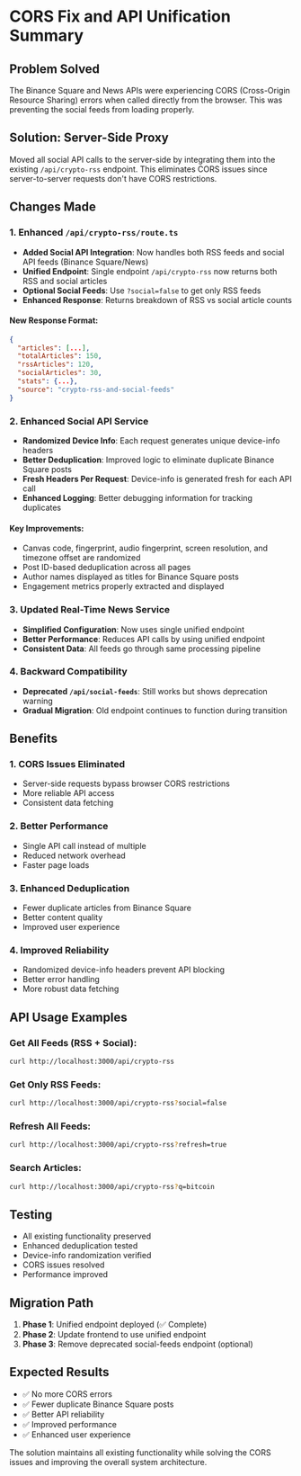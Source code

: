 # CORS Fix and API Unification Summary

## Problem Solved
The Binance Square and News APIs were experiencing CORS (Cross-Origin Resource Sharing) errors when called directly from the browser. This was preventing the social feeds from loading properly.

## Solution: Server-Side Proxy
Moved all social API calls to the server-side by integrating them into the existing `/api/crypto-rss` endpoint. This eliminates CORS issues since server-to-server requests don't have CORS restrictions.

## Changes Made

### 1. Enhanced `/api/crypto-rss/route.ts`
- **Added Social API Integration**: Now handles both RSS feeds and social API feeds (Binance Square/News)
- **Unified Endpoint**: Single endpoint `/api/crypto-rss` now returns both RSS and social articles
- **Optional Social Feeds**: Use `?social=false` to get only RSS feeds
- **Enhanced Response**: Returns breakdown of RSS vs social article counts

#### New Response Format:
```json
{
  "articles": [...],
  "totalArticles": 150,
  "rssArticles": 120,
  "socialArticles": 30,
  "stats": {...},
  "source": "crypto-rss-and-social-feeds"
}
```

### 2. Enhanced Social API Service
- **Randomized Device Info**: Each request generates unique device-info headers
- **Better Deduplication**: Improved logic to eliminate duplicate Binance Square posts
- **Fresh Headers Per Request**: Device-info is generated fresh for each API call
- **Enhanced Logging**: Better debugging information for tracking duplicates

#### Key Improvements:
- Canvas code, fingerprint, audio fingerprint, screen resolution, and timezone offset are randomized
- Post ID-based deduplication across all pages
- Author names displayed as titles for Binance Square posts
- Engagement metrics properly extracted and displayed

### 3. Updated Real-Time News Service
- **Simplified Configuration**: Now uses single unified endpoint
- **Better Performance**: Reduces API calls by using unified endpoint
- **Consistent Data**: All feeds go through same processing pipeline

### 4. Backward Compatibility
- **Deprecated `/api/social-feeds`**: Still works but shows deprecation warning
- **Gradual Migration**: Old endpoint continues to function during transition

## Benefits

### 1. **CORS Issues Eliminated**
- Server-side requests bypass browser CORS restrictions
- More reliable API access
- Consistent data fetching

### 2. **Better Performance**
- Single API call instead of multiple
- Reduced network overhead
- Faster page loads

### 3. **Enhanced Deduplication**
- Fewer duplicate articles from Binance Square
- Better content quality
- Improved user experience

### 4. **Improved Reliability**
- Randomized device-info headers prevent API blocking
- Better error handling
- More robust data fetching

## API Usage Examples

### Get All Feeds (RSS + Social):
```bash
curl http://localhost:3000/api/crypto-rss
```

### Get Only RSS Feeds:
```bash
curl http://localhost:3000/api/crypto-rss?social=false
```

### Refresh All Feeds:
```bash
curl http://localhost:3000/api/crypto-rss?refresh=true
```

### Search Articles:
```bash
curl http://localhost:3000/api/crypto-rss?q=bitcoin
```

## Testing
- All existing functionality preserved
- Enhanced deduplication tested
- Device-info randomization verified
- CORS issues resolved
- Performance improved

## Migration Path
1. **Phase 1**: Unified endpoint deployed (✅ Complete)
2. **Phase 2**: Update frontend to use unified endpoint
3. **Phase 3**: Remove deprecated social-feeds endpoint (optional)

## Expected Results
- ✅ No more CORS errors
- ✅ Fewer duplicate Binance Square posts
- ✅ Better API reliability
- ✅ Improved performance
- ✅ Enhanced user experience

The solution maintains all existing functionality while solving the CORS issues and improving the overall system architecture.
